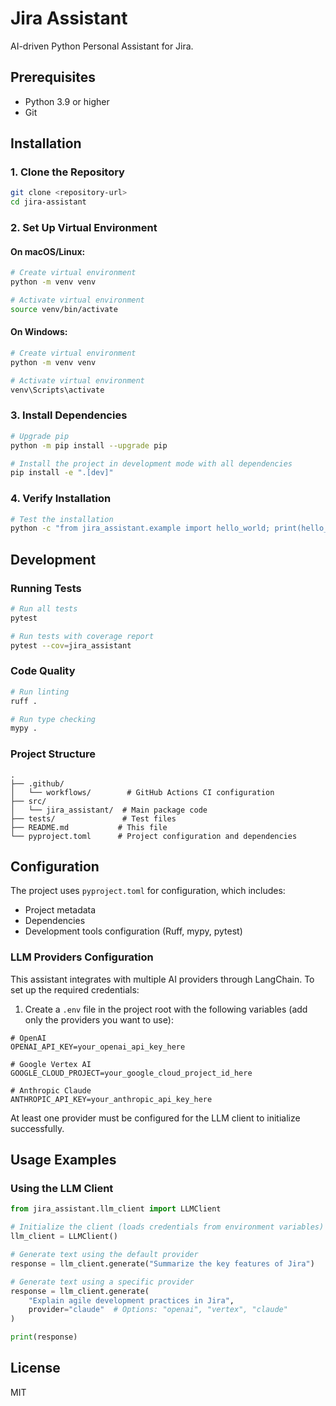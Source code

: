 # Jira Assistant

AI-driven Python Personal Assistant for Jira.

## Prerequisites

- Python 3.9 or higher
- Git

## Installation

### 1. Clone the Repository

```bash
git clone <repository-url>
cd jira-assistant
```

### 2. Set Up Virtual Environment

#### On macOS/Linux:
```bash
# Create virtual environment
python -m venv venv

# Activate virtual environment
source venv/bin/activate
```

#### On Windows:
```bash
# Create virtual environment
python -m venv venv

# Activate virtual environment
venv\Scripts\activate
```

### 3. Install Dependencies

```bash
# Upgrade pip
python -m pip install --upgrade pip

# Install the project in development mode with all dependencies
pip install -e ".[dev]"
```

### 4. Verify Installation

```bash
# Test the installation
python -c "from jira_assistant.example import hello_world; print(hello_world())"
```

## Development

### Running Tests

```bash
# Run all tests
pytest

# Run tests with coverage report
pytest --cov=jira_assistant
```

### Code Quality

```bash
# Run linting
ruff .

# Run type checking
mypy .
```

### Project Structure

```
.
├── .github/
│   └── workflows/        # GitHub Actions CI configuration
├── src/
│   └── jira_assistant/  # Main package code
├── tests/               # Test files
├── README.md           # This file
└── pyproject.toml      # Project configuration and dependencies
```

## Configuration

The project uses `pyproject.toml` for configuration, which includes:
- Project metadata
- Dependencies
- Development tools configuration (Ruff, mypy, pytest)

### LLM Providers Configuration

This assistant integrates with multiple AI providers through LangChain. To set up the required credentials:

1. Create a `.env` file in the project root with the following variables (add only the providers you want to use):

```
# OpenAI
OPENAI_API_KEY=your_openai_api_key_here

# Google Vertex AI
GOOGLE_CLOUD_PROJECT=your_google_cloud_project_id_here

# Anthropic Claude
ANTHROPIC_API_KEY=your_anthropic_api_key_here
```

At least one provider must be configured for the LLM client to initialize successfully.

## Usage Examples

### Using the LLM Client

```python
from jira_assistant.llm_client import LLMClient

# Initialize the client (loads credentials from environment variables)
llm_client = LLMClient()

# Generate text using the default provider
response = llm_client.generate("Summarize the key features of Jira")

# Generate text using a specific provider
response = llm_client.generate(
    "Explain agile development practices in Jira",
    provider="claude"  # Options: "openai", "vertex", "claude"
)

print(response)
```

## License

MIT 